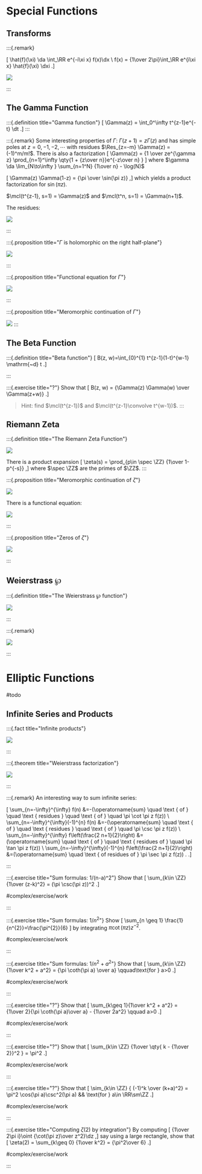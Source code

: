 # Special Functions

## Transforms

:::{.remark}

\[
\hat{f}(\xi) \da \int_\RR e^{-i\xi x} f(x)\dx \\
f(x) = {1\over 2\pi}\int_\RR e^{i\xi x} \hat{f}(\xi) \dxi 
.\]

![](figures/2021-12-20_07-55-38.png)

:::

## The Gamma Function

:::{.definition title="Gamma function"}
\[
\Gamma(z) = \int_0^\infty t^{z-1}e^{-t} \dt
.\]
:::

:::{.remark}
Some interesting properties of $\Gamma$:
$\Gamma(z+1) = z\Gamma(z)$ and has simple poles at $z=0,-1,-2,\cdots$ with residues $\Res_{z=-m} \Gamma(z) = (-1)^m/m!$.
There is also a factorization
\[
\Gamma(z) = {1 \over ze^{\gamma z} \prod_{n=1}^\infty \qty{1 + {z\over n}}e^{-z\over n} }
\]
where $\gamma \da \lim_{N\to\infty } \sum_{n=1^N} {1\over n} - \log(N)$

\[
\Gamma(z) \Gamma(1-z) = {\pi \over \sin(\pi z)}
,\]
which yields a product factorization for $\sin(\pi z)$.

$\mcl(t^{z-1}, s=1) = \Gamma(z)$ and $\mcl(t^n, s=1) = \Gamma(n+1)$.

The residues:

![](figures/2021-12-19_19-59-45.png)

:::

:::{.proposition title="$\Gamma$ is holomorphic on the right half-plane"}

![](figures/2021-12-19_19-58-16.png)

:::

:::{.proposition title="Functional equation for $\Gamma$"}

![](figures/2021-12-19_19-58-44.png)

:::

:::{.proposition title="Meromorphic continuation of $\Gamma$"}

![](figures/2021-12-19_19-59-05.png)
:::

## The Beta Function

:::{.definition title="Beta function"}
\[
B(z, w)=\int_{0}^{1} t^{z-1}(1-t)^{w-1} \mathrm{~d} t
.\]

:::

:::{.exercise title="?"}
Show that
\[
B(z, w) = {\Gamma(z) \Gamma(w) \over \Gamma(z+w)}
.\]

> Hint: find $\mcl(t^{z-1})$ and $\mcl(t^{z-1}\convolve t^{w-1})$.
:::

## Riemann Zeta

:::{.definition title="The Riemann Zeta Function"}

![](figures/2021-12-19_20-00-12.png)

There is a product expansion
\[
\zeta(s) = \prod_{p\in \spec \ZZ} {1\over 1-p^{-s}}
,\]
where $\spec \ZZ$ are the primes of $\ZZ$.
:::

:::{.proposition title="Meromorphic continuation of $\zeta$"}

![](figures/2021-12-19_20-00-54.png)

There is a functional equation:

![](figures/2021-12-19_20-03-08.png)

:::

:::{.proposition title="Zeros of $\zeta$"}

![](figures/2021-12-19_20-02-43.png)

:::

## Weierstrass $\wp$

:::{.definition title="The Weierstrass $\wp$ function"}

![](figures/2021-12-19_22-33-34.png)

:::

:::{.remark}

![](figures/2021-12-19_22-34-18.png)

:::

# Elliptic Functions

#todo

## Infinite Series and Products

:::{.fact title="Infinite products"}

![](figures/2021-12-14_17-36-04.png)

:::

:::{.theorem title="Weierstrass factorization"}

![](figures/2021-12-14_17-36-26.png)

:::

:::{.remark}
An interesting way to sum infinite series:

\[
\sum_{n=-\infty}^{\infty} f(n) &=-(\operatorname{sum} \quad \text { of } \quad \text { residues } \quad \text { of } \quad \pi \cot \pi z f(z)) \\
\sum_{n=-\infty}^{\infty}(-1)^{n} f(n) &=-(\operatorname{sum} \quad \text { of } \quad \text { residues } \quad \text { of } \quad \pi \csc \pi z f(z)) \\
\sum_{n=-\infty}^{\infty} f\left(\frac{2 n+1}{2}\right) &=(\operatorname{sum} \quad \text { of } \quad \text { residues of } \quad \pi \tan \pi z f(z)) \\
\sum_{n=-\infty}^{\infty}(-1)^{n} f\left(\frac{2 n+1}{2}\right) &=(\operatorname{sum} \quad \text { of residues of } \pi \sec \pi z f(z)) .
.\]

:::

:::{.exercise title="Sum formulas: 1/(n-a)^2"}
Show that
\[
\sum_{k\in \ZZ}{1\over (z-k)^2} = (\pi \csc(\pi z))^2
.\]

#complex/exercise/work

:::

:::{.exercise title="Sum formulas: $1/n^2$"}
Show
\[
\sum_{n \geq 1} \frac{1}{n^{2}}=\frac{\pi^{2}}{6}
\]
by integrating $\pi \cot(\pi z)z^{-2}$.


#complex/exercise/work

:::

:::{.exercise title="Sum formulas: $1/n^2+a^2$"}
Show that
\[
\sum_{k\in \ZZ} {1\over k^2 + a^2} = {\pi \coth(\pi a) \over a} \qquad\text{for } a>0
.\]


#complex/exercise/work

:::

:::{.exercise title="?"}
Show that
\[
\sum_{k\geq 1}{1\over k^2 + a^2} = {1\over 2}{\pi \coth(\pi a)\over a} - {1\over 2a^2} \qquad a>0
.\]


#complex/exercise/work

:::

:::{.exercise title="?"}
Show that
\[
\sum_{k\in \ZZ} {1\over \qty{ k - {1\over 2}}^2 } = \pi^2
.\]


#complex/exercise/work

:::

:::{.exercise title="?"}
Show that
\[
\sim_{k\in \ZZ} { (-1)^k \over (k+a)^2} = \pi^2 \cos(\pi a)\csc^2(\pi a) && \text{for } a\in \RR\sm\ZZ
.\]


#complex/exercise/work


:::

:::{.exercise title="Computing $\zeta(2)$ by integration"}
By computing
\[
{1\over 2\pi i}\oint {\cot(\pi z)\over z^2}\dz
,\]
say using a large rectangle, show that
\[
\zeta(2) = \sum_{k\geq 0} {1\over k^2} = {\pi^2\over 6}
.\]

#complex/exercise/work

:::
